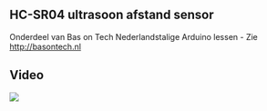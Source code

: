 ## HC-SR04 ultrasoon afstand sensor
Onderdeel van Bas on Tech Nederlandstalige Arduino lessen - Zie http://basontech.nl

## Video
[![](http://img.youtube.com/vi/88DST3tytLA/0.jpg)](https://www.youtube.com/watch?v=88DST3tytLA "HC-SR04 ultrasoon afstand sensor")
